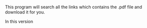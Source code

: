 This program will search all the links which contains the .pdf file and download it for you. 

In this version 
